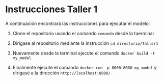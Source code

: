 # Instrucciones Taller 1

A continuación encontrará las instrucciones para ejecutar el modelo:

1. Clone el repositorio usando el comando `comando` desde la taerminal

2. Dirigase al repositorio mediante la instrucción `cd directorio/Taller1`

3. Nuevamente desde la terminal ejecute el comando `docker build -t my_model`

4. Finalmente ejecute el comando `docker run -p 8000:8000 my_model` y dirigasé a la dirección `http://localhost:8000/`

